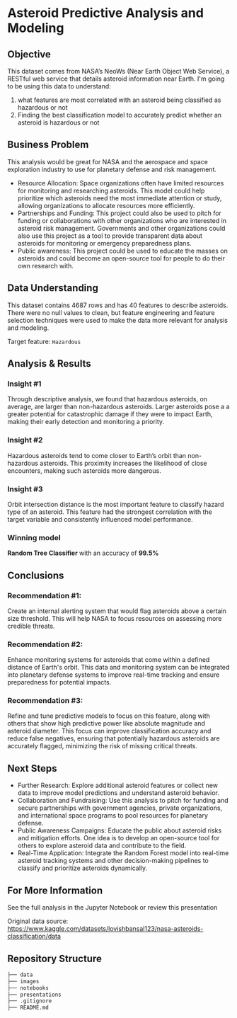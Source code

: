# Asteroid Predictive Analysis and Modeling

## Objective
This dataset comes from NASA’s NeoWs (Near Earth Object Web Service), a RESTful web service that details asteroid information near Earth. I'm going to be using this data to understand:
1. what features are most correlated with an asteroid being classified as hazardous or not
2. Finding the best classification model to accurately predict whether an asteroid is hazardous or not

## Business Problem
This analysis would be great for NASA and the aerospace and space exploration industry to use for planetary defense and risk management.
- Resource Allocation: Space organizations often have limited resources for monitoring and researching asteroids. This model could help prioritize which asteroids need the most immediate attention or study, allowing organizations to allocate resources more efficiently.
- Partnerships and Funding: This project could also be used to pitch for funding or collaborations with other organizations who are interested in asteroid risk management. Governments and other organizations could also use this project as a tool to provide transparent data about asteroids for monitoring or emergency preparedness plans.
- Public awareness: This project could be used to educate the masses on asteroids and could become an open-source tool for people to do their own research with. 

## Data Understanding
This dataset contains 4687 rows and has 40 features to describe asteroids. There were no null values to clean, but feature engineering and feature selection techniques were used to make the data more relevant for analysis and modeling.

Target feature: `Hazardous`

## Analysis & Results

### Insight #1
Through descriptive analysis, we found that hazardous asteroids, on average, are larger than non-hazardous asteroids. Larger asteroids pose a a greater potential for catastrophic damage if they were to impact Earth, making their early detection and monitoring a priority.

### Insight #2
Hazardous asteroids tend to come closer to Earth’s orbit than non-hazardous asteroids. This proximity increases the likelihood of close encounters, making such asteroids more dangerous.

### Insight #3
Orbit intersection distance is the most important feature to classify hazard type of an asteroid. This feature had the strongest correlation with the target variable and consistently influenced model performance.

### Winning model
**Random Tree Classifier** with an accuracy of **99.5%**

## Conclusions

### Recommendation #1:
Create an internal alerting system that would flag asteroids above a certain size threshold. This will help NASA to focus resources on assessing more credible threats.

### Recommendation #2:
Enhance monitoring systems for asteroids that come within a defined distance of Earth's orbit. This data and monitoring system can be integrated into planetary defense systems to improve real-time tracking and ensure preparedness for potential impacts.

### Recommendation #3:
Refine and tune predictive models to focus on this feature, along with others that show high predictive power like absolute magnitude and asteroid diameter. This focus can improve classification accuracy and reduce false negatives, ensuring that potentially hazardous asteroids are accurately flagged, minimizing the risk of missing critical threats.

## Next Steps
- Further Research: Explore additional asteroid features or collect new data to improve model predictions and understand asteroid behavior.
- Collaboration and Fundraising: Use this analysis to pitch for funding and secure partnerships with government agencies, private organizations, and international space programs to pool resources for planetary defense.
- Public Awareness Campaigns: Educate the public about asteroid risks and mitigation efforts. One idea is to develop an open-source tool for others to explore asteroid data and contribute to the field.
- Real-Time Application: Integrate the Random Forest model into real-time asteroid tracking systems and other decision-making pipelines to classify and prioritize asteroids dynamically.

## For More Information
See the full analysis in the Jupyter Notebook or review this presentation

Original data source: https://www.kaggle.com/datasets/lovishbansal123/nasa-asteroids-classification/data

## Repository Structure
```bash
├── data
├── images
├── notebooks
├── presentations
├── .gitignore
├── README.md
```